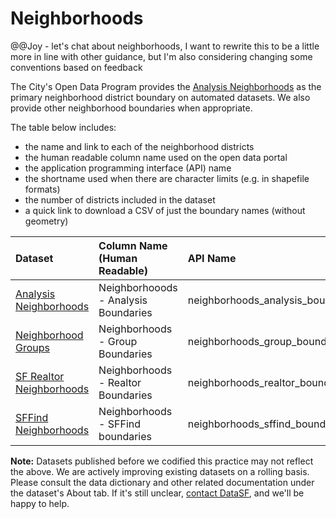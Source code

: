 # Neighborhoods

@@Joy - let's chat about neighborhoods, I want to rewrite this to be a little more in line with other guidance, but I'm also considering changing some conventions based on feedback

The City's Open Data Program provides the [Analysis Neighborhoods](https://data.sfgov.org/Geographic-Locations-and-Boundaries/Analysis-Neighborhoods/p5b7-5n3h) as the primary neighborhood district boundary on automated datasets. We also provide other neighborhood boundaries when appropriate.

The table below includes:

* the name and link to each of the neighborhood districts
* the human readable column name used on the open data portal
* the application programming interface \(API\) name
* the shortname used when there are character limits \(e.g. in shapefile formats\)
* the number of districts included in the dataset
* a quick link to download a CSV of just the boundary names \(without geometry\)

| Dataset | Column Name \(Human Readable\) | API Name | Short Name | Number of Neighborhoods | Download Boundary Names |
| :--- | :--- | :--- | :--- | :--- | :--- |
| [Analysis Neighborhoods](https://data.sfgov.org/Geographic-Locations-and-Boundaries/Analysis-Neighborhoods/p5b7-5n3h) | Neighborhooods - Analysis Boundaries | neighborhoods\_analysis\_boundaries | NBHDANA | 42 | [Download](https://data.sfgov.org/resource/xfcw-9evu.csv?$select=nhood) |
| [Neighborhood Groups](https://data.sfgov.org/Geographic-Locations-and-Boundaries/Neighborhood-Groups-Map/iacs-ws63) | Neighborhoods - Group Boundaries | neighborhoods\_group\_boundaries | NBHDGRP | 37 | [Download](https://data.sfgov.org/resource/aivd-8yrg.csv?$select=neighborho) |
| [SF Realtor Neighborhoods](https://data.sfgov.org/Geographic-Locations-and-Boundaries/Realtor-Neighborhoods/5gzd-g9ns) | Neighborhoods - Realtor Boundaries | neighborhoods\_realtor\_boundaries | NBHDSFRA | 92 | [Download](https://data.sfgov.org/resource/743h-p4bq.csv?$select=nbrhood) |
| [SFFind Neighborhoods](https://data.sfgov.org/Geographic-Locations-and-Boundaries/SF-Find-Neighborhoods/pty2-tcw4) | Neighborhoods - SFFind boundaries | neighborhoods\_sffind\_boundaries | NBHDSFFIND | 117 | [Download](https://data.sfgov.org/resource/6ia5-2f8k.csv?$select=name) |

**Note:** Datasets published before we codified this practice may not reflect the above. We are actively improving existing datasets on a rolling basis. Please consult the data dictionary and other related documentation under the dataset's About tab. If it's still unclear, [contact DataSF](http://support.datasf.org/customer/portal/emails/new), and we'll be happy to help.

